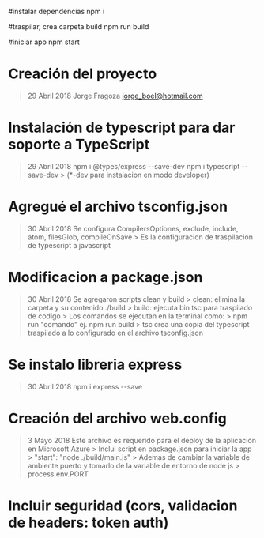 #instalar dependencias
npm i

#traspilar, crea carpeta build
npm run build

#iniciar app
npm start



# Creación del proyecto
> 29 Abril 2018
> Jorge Fragoza
> jorge_boel@hotmail.com

# Instalación de typescript para dar soporte a TypeScript
> 29 Abril 2018
> npm i @types/express --save-dev
> npm i typescript --save-dev
    > (*-dev para instalacion en modo developer)

# Agregué el archivo tsconfig.json
> 30 Abril 2018 
> Se configura CompilersOptiones, exclude, include, atom, filesGlob, compileOnSave
    > Es la configuracion de traspilacion de typescript a javascript

# Modificacion a package.json
> 30 Abril 2018
> Se agregaron scripts clean y build
    > clean: elimina la carpeta y su contenido ./build
    > build: ejecuta bin tsc para traspilado de codigo
        > Los comandos se ejecutan en la terminal como:
            > npm run "comando" ej. npm run build
        > tsc crea una copia del typescript traspilado a lo configurado en el archivo tsconfig.json

# Se instalo libreria express
> 30 Abril 2018
> npm i express --save

# Creación del archivo web.config
> 3 Mayo 2018
> Este archivo es requerido para el deploy de la aplicación en Microsoft Azure
    > Inclui script en package.json para iniciar la app
        > "start": "node ./build/main.js"
    > Ademas de cambiar la variable de ambiente puerto y tomarlo de la variable de entorno de node js
        > process.env.PORT

# Incluir seguridad (cors, validacion de headers: token auth)
